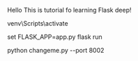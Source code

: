 Hello This is tutorial fo learning Flask deep!


venv\Scripts\activate


set FLASK_APP=app.py
flask run


python changeme.py --port 8002